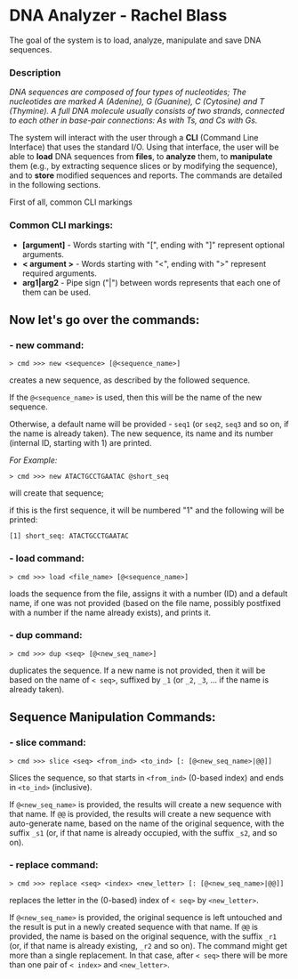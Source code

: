 # DNA Analyzer - Rachel Blass
The goal of the system is to load, analyze, manipulate and save DNA sequences.

### Description
*DNA sequences are composed of four types of nucleotides;
The nucleotides are marked A (Adenine), G (Guanine), C (Cytosine) and T (Thymine).
A full DNA molecule usually consists of two strands, connected to each other in
base-pair connections: As with Ts, and Cs with Gs.*

The system will interact with the user through a **CLI** (Command Line Interface) that
uses the standard I/O. Using that interface, the user will be able to **load** DNA
sequences from **files**, to **analyze** them, to **manipulate** them (e.g., by extracting
sequence slices or by modifying the sequence), and to **store** modified sequences and
reports.
The commands are detailed in the following sections.

First of all, common CLI markings
### Common CLI markings:
- **[argument]** - Words starting with "[", ending with "]" represent optional
arguments.
- **< argument >** - Words starting with "<", ending with ">" represent required
arguments.
- **arg1|arg2** - Pipe sign ("|") between words represents that each one of them can
be used.

## Now let's go over the commands:
###  - **new** command:

```
> cmd >>> new <sequence> [@<sequence_name>]
```

creates a new sequence, as described by the followed sequence.

If the `@<sequence_name>` is used, then this will be the name of the new sequence.

Otherwise, a default name will be provided - `seq1` (or `seq2`, `seq3` and so on, if the
name is already taken).
The new sequence, its name and its number (internal ID, starting with 1) are
printed.

*For Example:*
```
> cmd >>> new ATACTGCCTGAATAC @short_seq
```
will create that sequence;

if this is the first sequence, it will be numbered "1" and the following will be
printed:
```
[1] short_seq: ATACTGCCTGAATAC
```


###  - **load** command:

```
> cmd >>> load <file_name> [@<sequence_name>]
```

loads the sequence from the file, assigns it with a number (ID) and a default name, if
one was not provided (based on the file name, possibly postfixed with a number if the
name already exists), and prints it.

###  - **dup** command:

```
> cmd >>> dup <seq> [@<new_seq_name>]
```

duplicates the sequence.
If a new name is not provided, then it will be based on the name of `< seq>`, suffixed
by `_1` (or `_2`, `_3`, ... if the name is already taken).


## Sequence Manipulation Commands:
###  - **slice** command:

```
> cmd >>> slice <seq> <from_ind> <to_ind> [: [@<new_seq_name>|@@]]
```

Slices the sequence, so that starts in `<from_ind>` (0-based index) and ends in `<to_ind>`
(inclusive).

If `@<new_seq_name>` is provided, the results will create a new sequence with that name.
If `@@` is provided, the results will create a new sequence with auto-generate name,
based on the name of the original sequence, with the suffix `_s1` (or, if that name is
already occupied, with the suffix `_s2`, and so on).

###  - **replace** command:

```
> cmd >>> replace <seq> <index> <new_letter> [: [@<new_seq_name>|@@]]
```

replaces the letter in the (0-based) index of `< seq>` by `<new_letter>`.

If `@<new_seq_name>` is provided, the original sequence is left untouched and the
result is put in a newly created sequence with that name.
If `@@` is provided, the name is based on the original sequence, with the suffix `_r1` (or,
if that name is already existing, `_r2` and so on).
The command might get more than a single replacement. In that case, after `< seq>`
there will be more than one pair of `< index>` and `<new_letter>`.


